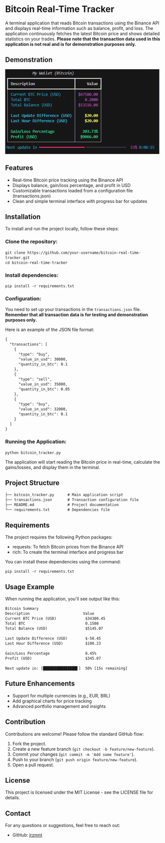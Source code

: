 
# Bitcoin Real-Time Tracker

A terminal application that reads Bitcoin transactions using the Binance API and displays real-time information such as balance, profit, and loss. The application continuously fetches the latest Bitcoin price and shows detailed statistics on your trades. **Please note that the transaction data used in this application is not real and is for demonstration purposes only.**

## Demonstration

![demo](demo.gif)

## Features

- Real-time Bitcoin price tracking using the Binance API
- Displays balance, gain/loss percentage, and profit in USD
- Customizable transactions loaded from a configuration file (transactions.json)
- Clean and simple terminal interface with progress bar for updates

## Installation

To install and run the project locally, follow these steps:

### Clone the repository:
```
git clone https://github.com/your-username/bitcoin-real-time-tracker.git
cd bitcoin-real-time-tracker
```

### Install dependencies:
```
pip install -r requirements.txt
```

### Configuration:
You need to set up your transactions in the `transactions.json` file. **Remember that all transaction data is for testing and demonstration purposes only.**

Here is an example of the JSON file format:
```
{
  "transactions": [
    {
      "type": "buy",
      "value_in_usd": 30000,
      "quantity_in_btc": 0.1
    },
    {
      "type": "sell",
      "value_in_usd": 35000,
      "quantity_in_btc": 0.05
    },
    {
      "type": "buy",
      "value_in_usd": 32000,
      "quantity_in_btc": 0.1
    }
  ]
}
```

### Running the Application:
```
python bitcoin_tracker.py
```

The application will start reading the Bitcoin price in real-time, calculate the gains/losses, and display them in the terminal.

## Project Structure

```
├── bitcoin_tracker.py      # Main application script
├── transactions.json       # Transaction configuration file
├── README.md               # Project documentation
└── requirements.txt        # Dependencies file
```

## Requirements

The project requires the following Python packages:

- requests: To fetch Bitcoin prices from the Binance API
- rich: To create the terminal interface and progress bar

You can install these dependencies using the command:
```
pip install -r requirements.txt
```

## Usage Example

When running the application, you'll see output like this:

```
Bitcoin Summary
Description                        Value
Current BTC Price (USD)             $34300.45
Total BTC                           0.1500
Total Balance (USD)                 $5145.07

Last Update Difference (USD)        $-50.45
Last Hour Difference (USD)          $100.23

Gain/Loss Percentage                8.45%
Profit (USD)                        $345.07

Next update in: [███████████████▌]  50% [15s remaining]
```

## Future Enhancements

- Support for multiple currencies (e.g., EUR, BRL)
- Add graphical charts for price tracking
- Advanced portfolio management and insights

## Contribution

Contributions are welcome! Please follow the standard GitHub flow:

1. Fork the project.
2. Create a new feature branch (`git checkout -b feature/new-feature`).
3. Commit your changes (`git commit -m 'Add some feature'`).
4. Push to your branch (`git push origin feature/new-feature`).
5. Open a pull request.

## License

This project is licensed under the MIT License - see the LICENSE file for details.

## Contact

For any questions or suggestions, feel free to reach out:

- GitHub: [jrzmnt](https://github.com/jrzmnt)
